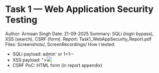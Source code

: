 # Task 1 — Web Application Security Testing
Author: Armaan Singh
Date: 21-09-2025
Summary: SQLi (login bypass), XSS (search), CSRF (form).
Report: Task1_WebAppSecurity_Report.pdf
Files: Screenshots/, ScreenRecordings/
How I tested:
- SQLi payload: admin' or 1=1--
- XSS payload: "><img src=x onerror=prompt(document.cookie);>
- CSRF PoC: HTML form (in report appendix)

